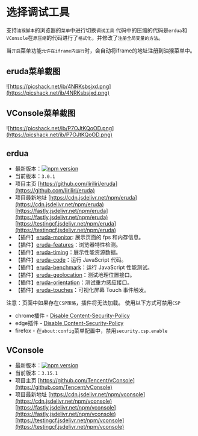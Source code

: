 # 选择调试工具

支持`油猴脚本`的浏览器的`菜单`中进行切换`调试工具`
代码中的压缩的代码是`erdua`和`VConsole`在`原压缩`的代码进行了`格式化`，并修改了`注册全局变量的方法`。

当`开启`菜单功能`允许在iframe内运行`时，会自动将iframe的地址注册到油猴菜单中。

## eruda菜单截图

![https://picshack.net/ib/4NRKsbsjxd.png](https://picshack.net/ib/4NRKsbsjxd.png)

## VConsole菜单截图

![https://picshack.net/ib/P7OJtKQoOD.png](https://picshack.net/ib/P7OJtKQoOD.png)

## erdua

- 最新版本：[![npm version](https://img.shields.io/npm/v/eruda/latest.svg)](https://www.npmjs.com/package/eruda)
- 当前版本：`3.0.1`
- 项目主页
[https://github.com/liriliri/eruda](https://github.com/liriliri/eruda)
- 项目最新地址
[https://cdn.jsdelivr.net/npm/eruda](https://cdn.jsdelivr.net/npm/eruda)
[https://fastly.jsdelivr.net/npm/eruda](https://fastly.jsdelivr.net/npm/eruda)
[https://testingcf.jsdelivr.net/npm/eruda](https://testingcf.jsdelivr.net/npm/eruda)
- 【插件】[eruda-monitor](https://github.com/liriliri/eruda-monitor): 展示页面的 fps 和内存信息。
- 【插件】[eruda-features](https://github.com/liriliri/eruda-features)：浏览器特性检测。
- 【插件】[eruda-timing](https://github.com/liriliri/eruda-timing)：展示性能资源数据。
- 【插件】[eruda-code](https://github.com/liriliri/eruda-code)：运行 JavaScript 代码。
- 【插件】[eruda-benchmark](https://github.com/liriliri/eruda-benchmark)：运行 JavaScript 性能测试。
- 【插件】[eruda-geolocation](https://github.com/liriliri/eruda-geolocation)：测试地理位置接口。
- 【插件】[eruda-orientation](https://github.com/liriliri/eruda-orientation)：测试重力感应接口。
- 【插件】[eruda-touches](https://github.com/liriliri/eruda-orientation)：可视化屏幕 Touch 事件触发。

注意：页面中如果存在`CSP策略`，插件将无法加载。
使用以下方式可禁用`CSP`

- chrome插件 - [Disable Content-Security-Policy](https://chrome.google.com/webstore/detail/disable-content-security/ieelmcmcagommplceebfedjlakkhpden/)
- edge插件 - [Disable Content-Security-Policy](https://microsoftedge.microsoft.com/addons/detail/disable-contentsecurity/ecmfamimnofkleckfamjbphegacljmbp?hl=zh-CN)
- firefox - 在`about:config`菜单配置中，禁用`security.csp.enable`


## VConsole

- 最新版本：[![npm version](https://img.shields.io/npm/v/vconsole/latest.svg)](https://www.npmjs.com/package/vconsole)
- 当前版本：`3.15.1`
- 项目主页
[https://github.com/Tencent/vConsole](https://github.com/Tencent/vConsole)
- 项目最新地址
[https://cdn.jsdelivr.net/npm/vconsole](https://cdn.jsdelivr.net/npm/vconsole)
[https://fastly.jsdelivr.net/npm/vconsole](https://fastly.jsdelivr.net/npm/vconsole)
[https://testingcf.jsdelivr.net/npm/vconsole](https://testingcf.jsdelivr.net/npm/vconsole)

